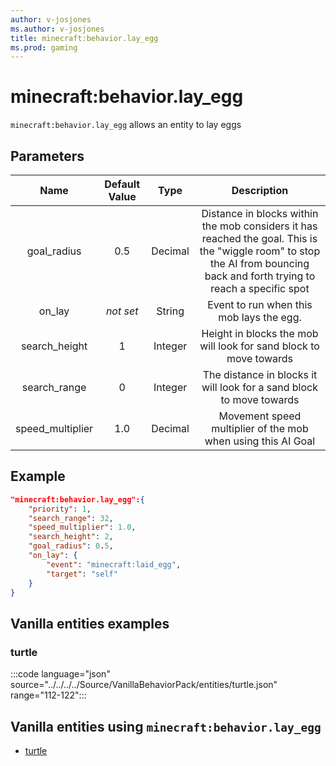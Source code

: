 ```yaml
---
author: v-josjones
ms.author: v-josjones
title: minecraft:behavior.lay_egg
ms.prod: gaming
---
```


# minecraft:behavior.lay_egg

`minecraft:behavior.lay_egg` allows an entity to lay eggs

## Parameters

|Name |Default Value  |Type  |Description  |
|:---------:|:---------:|:---------:|:---------:|
|goal_radius| 0.5| Decimal| Distance in blocks within the mob considers it has reached the goal. This is the "wiggle room" to stop the AI from bouncing back and forth trying to reach a specific spot |
| on_lay|*not set* | String| Event to run when this mob lays the egg. |
|search_height| 1| Integer| Height in blocks the mob will look for sand block to move towards |
|search_range| 0| Integer| The distance in blocks it will look for a sand block to move towards |
|speed_multiplier| 1.0| Decimal| Movement speed multiplier of the mob when using this AI Goal |

## Example

```json
"minecraft:behavior.lay_egg":{
    "priority": 1,
    "search_range": 32,
    "speed_multiplier": 1.0,
    "search_height": 2,
    "goal_radius": 0.5,
    "on_lay": {
        "event": "minecraft:laid_egg",
        "target": "self"
    }
}
```

## Vanilla entities examples

### turtle

:::code language="json" source="../../../../Source/VanillaBehaviorPack/entities/turtle.json" range="112-122":::

## Vanilla entities using `minecraft:behavior.lay_egg`

- [turtle](../../../../Source/VanillaBehaviorPack_Snippets/entities/turtle.md)
